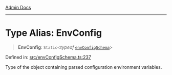 [Admin Docs](/)

***

# Type Alias: EnvConfig

> **EnvConfig**: `Static`\<*typeof* [`envConfigSchema`](../variables/envConfigSchema.md)\>

Defined in: [src/envConfigSchema.ts:237](https://github.com/PalisadoesFoundation/talawa-api/blob/be8575be3c5989d76dd2f84308de81461931796c/src/envConfigSchema.ts#L237)

Type of the object containing parsed configuration environment variables.
